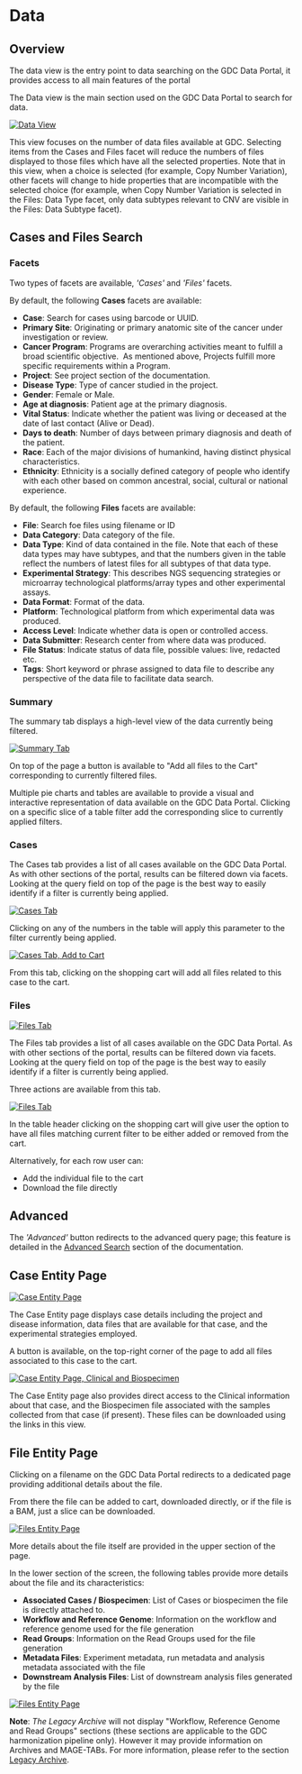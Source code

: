 # Data

## Overview

The data view is the entry point to data searching on the GDC Data Portal, it provides access to all main features of the portal

The Data view is the main section used on the GDC Data Portal to search for data.

[![Data View](images/gdc-data-portal-data-view.png)](images/gdc-data-portal-data-view.png "Click to see the full image.")

This view focuses on the number of data files available at GDC. Selecting items from the Cases and Files facet will reduce the numbers of files displayed to those files which have all the selected properties. Note that in this view, when a choice is selected (for example, Copy Number Variation), other facets will change to hide properties that are incompatible with the selected choice (for example, when Copy Number Variation is selected in the Files: Data Type facet, only data subtypes relevant to CNV are visible in the Files: Data Subtype facet).

## Cases and Files Search

### Facets
Two types of facets are available, _'Cases'_ and _'Files'_ facets.

By default, the following __Cases__ facets are available:

* __Case__: Search for cases using barcode or UUID.
* __Primary Site__: Originating or primary anatomic site of the cancer under investigation or review.
* __Cancer Program__: Programs are overarching activities meant to fulfill a broad scientific objective.  As mentioned above, Projects fulfill more specific requirements within a Program.
* __Project__: See project section of the documentation.
* __Disease Type__: Type of cancer studied in the project.
* __Gender__: Female or Male.
* __Age at diagnosis__: Patient age at the primary diagnosis.
* __Vital Status__: Indicate whether the patient was living or deceased at the date of last contact (Alive or Dead).
* __Days to death__: Number of days between primary diagnosis and death of the patient.
* __Race__: Each of the major divisions of humankind, having distinct physical characteristics.
* __Ethnicity__: Ethnicity is a socially defined category of people who identify with each other based on common ancestral, social, cultural or national experience.

By default, the following __Files__ facets are available:

* __File__: Search foe files using filename or ID
* __Data Category__: Data category of the file.
* __Data Type__: Kind of data contained in the file. Note that each of these data types may have subtypes, and that the numbers given in the table reflect the numbers of latest files for all subtypes of that data type.
* __Experimental Strategy__: This describes NGS sequencing strategies or microarray technological platforms/array types and other experimental assays.
* __Data Format__: Format of the data.
* __Platform__: Technological platform from which experimental data was produced.
* __Access Level__: Indicate whether data is open or controlled access.
* __Data Submitter__: Research center from where data was produced.
* __File Status__: Indicate status of data file, possible values: live, redacted etc.
* __Tags__: Short keyword or phrase assigned to data file to describe any perspective of the data file to facilitate data search.


### Summary

The summary tab displays a high-level view of the data currently being filtered.

[![Summary Tab](images/data-view-summary-tab.png)](images/data-view-summary-tab.png "Click to see the full image.")

On top of the page a button is available to "Add all files to the Cart" corresponding to currently filtered files.

Multiple pie charts and tables are available to provide a visual and interactive representation of data available on the GDC Data Portal.
Clicking on a specific slice of a table filter add the corresponding slice to currently applied filters.

### Cases

The Cases tab provides a list of all cases available on the GDC Data Portal. As with other sections of the portal, results can be filtered down via facets. Looking at the query field on top of the page is the best way to easily identify if a filter is currently being applied.

[![Cases Tab](images/gdc-data-portal-data-cases.png)](images/gdc-data-portal-data-cases.png "Click to see the full image.")

Clicking on any of the numbers in the table will apply this parameter to the filter currently being applied.

[![Cases Tab, Add to Cart](images/gdc-data-portal-data-case-add-cart.png)](images/gdc-data-portal-data-case-add-cart.png "Click to see the full image.")

From this tab, clicking on the shopping cart will add all files related to this case to the cart.

### Files

[![Files Tab](images/gdc-data-portal-data-files.png)](images/gdc-data-portal-data-files.png "Click to see the full image.")

The Files tab provides a list of all cases available on the GDC Data Portal. As with other sections of the portal, results can be filtered down via facets. Looking at the query field on top of the page is the best way to easily identify if a filter is currently being applied.

Three actions are available from this tab.

[![Files Tab](images/gdc-data-portal-data-files-add-cart.png)](images/gdc-data-portal-data-files-add-cart.png "Click to see the full image.")

In the table header clicking on the shopping cart will give user the option to have all files matching current filter to be either added or removed from the cart.

Alternatively, for each row user can:

* Add the individual file to the cart
* Download the file directly

## Advanced

The _'Advanced'_ button redirects to the advanced query page; this feature is detailed in the [Advanced Search](Advanced_Search.md) section of the documentation.

## Case Entity Page

[![Case Entity Page](images/gdc-data-portal-case-entity-page-header.png)](images/gdc-data-portal-case-entity-page-header.png "Click to see the full image.")

The Case Entity page displays case details including the project and disease information, data files that are available for that case, and the experimental strategies employed.

A button is available, on the top-right corner of the page to add all files associated to this case to the cart.

[![Case Entity Page, Clinical and Biospecimen](images/gdc-data-portal-case-entity-page-footer.png)](images/gdc-data-portal-case-entity-page-footer.png "Click to see the full image.")

The Case Entity page also provides direct access to the Clinical information about that case, and the Biospecimen file associated with the samples collected from that case (if present).  These files can be downloaded using the links in this view.

## File Entity Page

Clicking on a filename on the GDC Data Portal redirects to a dedicated page providing additional details about the file.

From there the file can be added to cart, downloaded directly, or if the file is a BAM, just a slice can be downloaded.

[![Files Entity Page](images/gdc-data-portal-files-entity-page.png)](images/gdc-data-portal-files-entity-page.png "Click to see the full image.")

More details about the file itself are provided in the upper section of the page.

In the lower section of the screen, the following tables provide more details about the file and its characteristics:

* __Associated Cases / Biospecimen__: List of Cases or biospecimen the file is directly attached to. 
* __Workflow and Reference Genome__: Information on the workflow and reference genome used for the file generation
* __Read Groups__: Information on the Read Groups used for the file generation
* __Metadata Files__: Experiment metadata, run metadata and analysis metadata associated with the file
* __Downstream Analysis Files__: List of downstream analysis files generated by the file

[![Files Entity Page](images/gdc-data-portal-files-entity-page-part2.png)](images/gdc-data-portal-files-entity-page-part2.png "Click to see the full image.")



**Note**: *The Legacy Archive* will not display "Workflow, Reference Genome and Read Groups" sections (these sections are applicable to the GDC harmonization pipeline only). However it may provide information on Archives and MAGE-TABs. For more information, please refer to the section [Legacy Archive](Legacy_Archive.md). 



